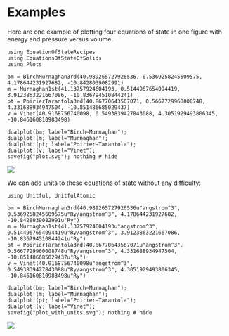 # Examples

Here are one example of plotting four equations of state in one figure with
energy and pressure versus volume.

```@example 1
using EquationOfStateRecipes
using EquationsOfStateOfSolids
using Plots

bm = BirchMurnaghan3rd(40.989265727926536, 0.5369258245609575, 4.178644231927682, -10.8428039082991)
m = Murnaghan1st(41.13757924604193, 0.5144967654094419, 3.9123863221667086, -10.836794510844241)
pt = PoirierTarantola3rd(40.86770643567071, 0.5667729960008748, 4.331688934947504, -10.851486685029437)
v = Vinet(40.9168756740098, 0.5493839427843088, 4.3051929493806345, -10.846160810983498)

dualplot(bm; label="Birch–Murnaghan");
dualplot!(m; label="Murnaghan");
dualplot!(pt; label="Poirier–Tarantola");
dualplot!(v; label="Vinet");
savefig("plot.svg"); nothing # hide
```

![](plot.svg)

We can add units to these equations of state without any difficulty:

```@example 1
using Unitful, UnitfulAtomic

bm = BirchMurnaghan3rd(40.989265727926536u"angstrom^3", 0.5369258245609575u"Ry/angstrom^3", 4.178644231927682, -10.8428039082991u"Ry")
m = Murnaghan1st(41.13757924604193u"angstrom^3", 0.5144967654094419u"Ry/angstrom^3", 3.9123863221667086, -10.836794510844241u"Ry")
pt = PoirierTarantola3rd(40.86770643567071u"angstrom^3", 0.5667729960008748u"Ry/angstrom^3", 4.331688934947504, -10.851486685029437u"Ry")
v = Vinet(40.9168756740098u"angstrom^3", 0.5493839427843088u"Ry/angstrom^3", 4.3051929493806345, -10.846160810983498u"Ry")

dualplot(bm; label="Birch–Murnaghan");
dualplot!(m; label="Murnaghan");
dualplot!(pt; label="Poirier–Tarantola");
dualplot!(v; label="Vinet");
savefig("plot_with_units.svg"); nothing # hide
```

![](plot_with_units.svg)
